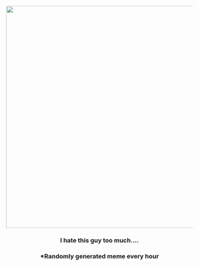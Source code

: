 <p align="center">
        <img src="https://i.redd.it/6ydcu7i3myy81.gif" width="600" height="600">
        </p>
        <h3 align="center">I hate this guy too much....</h3>
        <h3 align="center">*Randomly generated meme every hour</h3>
    